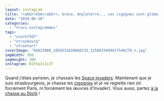 ```yaml
---
layout: instagram
title: "<abbr>USA</abbr>, Grèce, Angleterre... ces cigognes sont globe-trotters&nbsp;! #streetart by @stork7567 #strasbourg"
date: "2019-08-20"
categories: 
  - "trucs-instagrammes"
tags: 
  - "stork7567"
  - "strasbourg"
  - "streetart"
coverImage: "66823908_1859231620888335_1258015999417546279_n.jpg"
imgWidth: 360
imgHeight: 360
instagram: B1Y5a3cIi3T
---
```


Quand j'étais parisien, je chassais les [Space invaders](http://sitofotos.6x8.org/index.php?/category/2). Maintenant que je suis strasbourgeois, je chasse les [cigognes](https://www.6x8.org/tag/stork7567/) et je ne regrette rien (ni forcément Paris, ni forcément les œuvres d'Invader). Vous aussi, partez [à la chasse au Stork](https://www.6x8.org/2019/11/a-la-chasse-au-stork/) !
